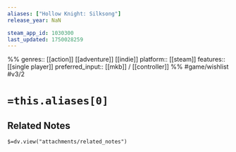 ```yaml
---
aliases: ["Hollow Knight: Silksong"]
release_year: NaN

steam_app_id: 1030300
last_updated: 1750028259
---
```

%%
genres:: [[action]] [[adventure]] [[indie]]
platform:: [[steam]]
features:: [[single player]]
preferred_input:: [[mkb]] / [[controller]]
%%
#game/wishlist
#v3/2

# `=this.aliases[0]`
## Related Notes
`$=dv.view("attachments/related_notes")`